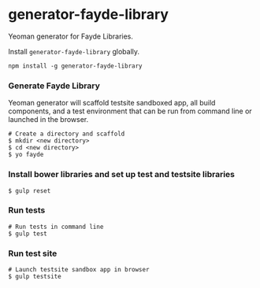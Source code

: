 generator-fayde-library
===================

Yeoman generator for Fayde Libraries.

Install `generator-fayde-library` globally.

`npm install -g generator-fayde-library`

### Generate Fayde Library

Yeoman generator will scaffold testsite sandboxed app, all build components, and a test environment that can be run from command line or launched in the browser.

```
# Create a directory and scaffold
$ mkdir <new directory>
$ cd <new directory>
$ yo fayde
```

### Install bower libraries and set up test and testsite libraries
```
$ gulp reset
```

### Run tests
```
# Run tests in command line
$ gulp test
```

### Run test site
```
# Launch testsite sandbox app in browser
$ gulp testsite
```
